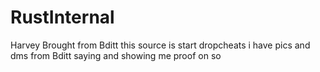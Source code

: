 # RustInternal

Harvey Brought from Bditt this source is start dropcheats i have pics and dms from Bditt saying and showing me proof on so
